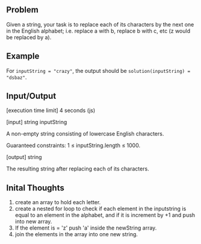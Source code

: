 ## Problem

Given a string, your task is to replace each of its characters by the next one in the English alphabet; i.e. replace a with b, replace b with c, etc (z would be replaced by a).

## Example

For `inputString = "crazy"`, the output should be `solution(inputString) = "dsbaz"`.

## Input/Output

[execution time limit] 4 seconds (js)

[input] string inputString

A non-empty string consisting of lowercase English characters.

Guaranteed constraints:
1 ≤ inputString.length ≤ 1000.

[output] string

The resulting string after replacing each of its characters.

## Inital Thoughts

1. create an array to hold each letter.
2. create a nested for loop to check if each element in the inputstring is equal to an element in
the alphabet, and if it is increment by +1 and push into new array.
3. If the element is = 'z' push 'a' inside the newString array.
4. join the elements in the array into one new string.
